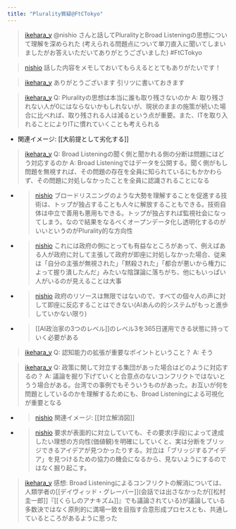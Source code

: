 ```yaml
---
title: "Plurality質疑@FtCTokyo"
---
```


> [ikehara_y](https://x.com/ikehara_y/status/1816341872161542450) @nishio さんと話してPluralityとBroad Listeningの思想について理解を深められた
>  (考えられる問題点について単刀直入に聞いてしまいましたがお答えいただいてありがとうございました)
>  #FtCTokyo

> [nishio](https://x.com/nishio/status/1816342411523809484) 話した内容をメモしておいてもらえるととてもありがたいです！

> [ikehara_y](https://x.com/ikehara_y/status/1816342910209778109) ありがとうございます
>  引リツに書いておきます

> [ikehara_y](https://x.com/ikehara_y/status/1816363445866094816) Q: Pluralityの思想は本当に誰も取り残さないのか
>  A: 取り残されない人が0にはならないかもしれないが、現状のままの施策が続いた場合に比べれば、取り残される人は減るという点が重要。また、ITを取り入れることによりITに慣れていくことも考えられる
- 関連イメージ: [[大前提として劣化する]]

> [ikehara_y](https://x.com/ikehara_y/status/1816363449347367316) Q: Broad Listeningの聞く側と聞かれる側の分断は問題にはどう対応するのか
>  A: Broad Listeningではデータを公開する。聞く側がもし問題を無視すれば、その問題の存在を全員に知られているにもかかわらず、その問題に対処しなかったことを全員に認識されることになる
- > [nishio](https://x.com/nishio/status/1816996068237934885) ブロードリスニングのような大勢を理解することを促進する技術は、トップが独占することも人々に解放することもできる。技術自体は中立で善用も悪用もできる。トップが独占すれば監視社会になってしまう。なので結果をなるべくオープンデータ化し透明化するのがいいというのがPlurality的な方向性
- > [nishio](https://x.com/nishio/status/1816998177264009295) これには政府の側にとっても有益なところがあって、例えばある人が政府に対して主張して政府が即座に対処しなかった場合、従来は「自分の主張が無視された」「黙殺された」「都合が悪いから権力によって握り潰したんだ」みたいな陰謀論に落ちがち、他にもいっぱい人がいるのが見えることは大事
- > [nishio](https://x.com/nishio/status/1817000791238148445) 政府のリソースは無限ではないので、すべての個々人の声に対して即座に反応することはできない(AIあんの的システムがもっと進歩していかない限り)
- >  [[AI政治家の3つのレベル]]のレベル3を365日運用できる状態に持っていく必要がある

> [ikehara_y](https://x.com/ikehara_y/status/1816363453361316010) Q: 認知能力の拡張が重要なポイントということ？
>  A: そう

> [ikehara_y](https://x.com/ikehara_y/status/1816363456964047102) Q: 政策に関して対立する集団があった場合はどのように対応するの？
>  A: 議論を掘り下げていくと合意点のないコンフリクトではないとうう場合がある。台湾での事例でもそういうものがあった。お互いが何を問題としているのかを理解するためにも、Broad Listeningによる可視化が重要となる
- > [nishio](https://x.com/nishio/status/1817001526164095419) 関連イメージ: [[対立解消図]]
- > [nishio](https://x.com/nishio/status/1817004311018352965) 要求が表面的に対立していても、その要求(手段)によって達成したい理想の方向性(価値観)を明確にしていくと、実は分断をブリッジできるアイデアが見つかったりする。対立は「ブリッジするアイデア」を見つけるための協力の機会になるから、見ないようにするのではなく掘り起こす。

> [ikehara_y](https://x.com/ikehara_y/status/1816363459522748581) 感想: Broad Listeningによるコンフリクトの解消については、人類学者の[[デイヴィッド・グレーバー]](会話では出さなかったが[[松村 圭一郎]]『[[くらしのアナキズム]]』でも議論されている)が議論している多数決ではなく原則的に満場一致を目指す合意形成プロセスとも、共通しているところがあるように思った
